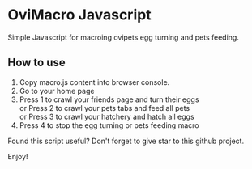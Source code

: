 # OviMacro Javascript

Simple Javascript for macroing ovipets egg turning and pets feeding.

## How to use
1. Copy macro.js content into browser console.
2. Go to your home page
3. Press 1 to crawl your friends page and turn their eggs  
    or Press 2 to crawl your pets tabs and feed all pets  
    or Press 3 to crawl your hatchery and hatch all eggs  
4. Press 4 to stop the egg turning or pets feeding macro

Found this script useful? Don't forget to give star to this github project.

Enjoy!
